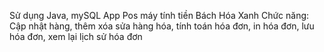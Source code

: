 Sử dụng Java, mySQL
App Pos máy tính tiền Bách Hóa Xanh 
Chức năng: Cập nhật hàng, thêm xóa sửa hàng hóa, tính toán hóa đơn, in hóa đơn, lưu hóa đơn, xem lại lịch sử hóa đơn
